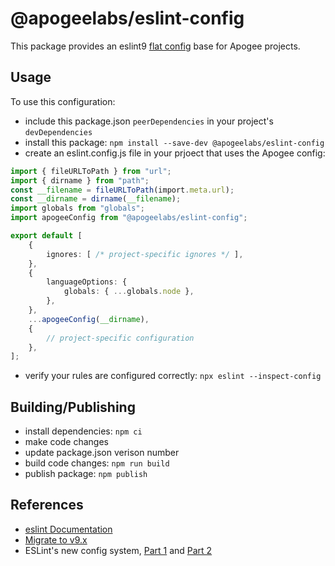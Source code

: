 # @apogeelabs/eslint-config

This package provides an eslint9 [flat config](https://eslint.org/blog/2022/08/new-config-system-part-1/) base for Apogee projects.

## Usage

To use this configuration:

- include this package.json `peerDependencies` in your project's `devDependencies`
- install this package: `npm install --save-dev @apogeelabs/eslint-config`
- create an eslint.config.js file in your prjoect that uses the Apogee config:

```ts
import { fileURLToPath } from "url";
import { dirname } from "path";
const __filename = fileURLToPath(import.meta.url);
const __dirname = dirname(__filename);
import globals from "globals";
import apogeeConfig from "@apogeelabs/eslint-config";

export default [
    {
        ignores: [ /* project-specific ignores */ ],
    },
    {
        languageOptions: {
            globals: { ...globals.node },
        },
    },
    ...apogeeConfig(__dirname),
    {
        // project-specific configuration
    },
];
```

- verify your rules are configured correctly: `npx eslint --inspect-config`

## Building/Publishing

- install dependencies: `npm ci`
- make code changes
- update package.json verison number
- build code changes: `npm run build`
- publish package: `npm publish`

## References

- [eslint Documentation](https://eslint.org/docs/latest/)
- [Migrate to v9.x](https://eslint.org/docs/latest/use/migrate-to-9.0.0)
- ESLint's new config system, [Part 1](https://eslint.org/blog/2022/08/new-config-system-part-1/) and [Part 2](https://eslint.org/blog/2022/08/new-config-system-part-2/)
